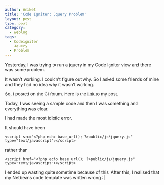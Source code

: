 ```yaml
---
author: Aniket
title: 'Code Igniter: Jquery Problem'
layout: post
type: post
category:
  - weblog
tags:
  - Codeigniter
  - Jquery
  - Problem
---
```

Yesterday, I was trying to run a jquery in my Code Igniter view and there was some problem.

It wasn’t working. I couldn’t figure out why. So I asked some friends of mine and they had no idea why it wasn’t working.

So, I posted on the CI forum. Here is the [link ][1]to my post.

Today, I was seeing a sample code and then I was something and everything was clear.

I had made the most idiotic error.

It should have been

    <script src="<?php echo base_url(); ?>public/js/jquery.js" type="text/javascript"></script>
    

rather than

    <script href="<?php echo base_url(); ?>public/js/jquery.js" type="text/javascript"></script>
    

I ended up wasting quite sometime because of this. After this, I realised that my Netbeans code template was written wrong :|

 [1]: http://codeigniter.com/forums/viewthread/194701/ "My Post"
